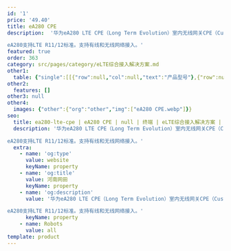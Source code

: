 ```yaml
---
id: '1'
price: '49.40'
title: eA280 CPE
description:  '华为eA280 LTE CPE（Long Term Evolution）室内无线网关CPE（Customer Premises Equipment）承担LTE无线广域网数据、本地有线无线局域网数据之间的转换任务，具备回传功能，可独立使用。

eA280支持LTE R11/12标准。支持有线和无线网络接入。'
featured: true
order: 363
category: src/pages/category/eLTE综合接入解决方案.md
other1: 
  table: {"single":[[{"row":null,"col":null,"text":"产品型号"},{"row":null,"col":null,"text":"eA280-135"},{"row":null,"col":null,"text":"eA280-204"}],[{"row":null,"col":null,"text":"工作频段"},{"row":null,"col":null,"text":"2,300 MHz to 2,400 MHz (Band 40)\n2,570 MHz to 2,620 MHz (Band 38)\n2,496 MHz to 2,690 MHz (Band 41)\n2,500 MHz to 2,570 MHz (Band 7 UL)\n2,620 MHz to 2,690 MHz (Band 7 DL)\n3,400 MHz to 3,600 MHz (Band 42)\n3,600 MHz to 3,800 MHz (Band 43)"},{"row":null,"col":null,"text":"452.5 MHz to 457.5 MHz (Band 31 UL)\n462.5 MHz to 467.5 MHz (Band 31 DL)"}],[{"row":null,"col":null,"text":"Wi-Fi工作频段"},{"row":null,"col":null,"text":"2.400 GHz to 2.4835 GHz\nWLAN: IEEE 802.11b/g/n"},{"row":null,"col":null,"text":"2.400 GHz to 2.4835 GHz\nWLAN: IEEE 802.11b/g/n"}],[{"row":null,"col":null,"text":"对外接口"},{"row":null,"col":null,"text":"1个power接口\n1个TEL接口（RJ11），1个电话号码\n2个LAN接口（RJ45）\n1个USB 2.0 slave外置接口（用于维护）\n1个USIM卡接口"},{"row":null,"col":null,"text":"1个power接口\n1个TEL接口（RJ11），1个电话号码\n2个LAN接口（RJ45）\n1个USB 2.0 slave外置接口（用于维护）\n1个USIM卡接口"}],[{"row":null,"col":null,"text":"功耗"},{"row":null,"col":null,"text":"< 12W"},{"row":null,"col":null,"text":"< 12W"}],[{"row":null,"col":null,"text":"电源"},{"row":null,"col":null,"text":"AC：100V～240V\nDC：12V/2A"},{"row":null,"col":null,"text":"AC：100V～240V\nDC：12V/2A"}],[{"row":null,"col":null,"text":"尺寸（直径×高）"},{"row":null,"col":null,"text":"95mm × 210mm"},{"row":null,"col":null,"text":"95mm × 210mm"}],[{"row":null,"col":null,"text":"重量"},{"row":null,"col":null,"text":"约530g（不含电源适配器）"},{"row":null,"col":null,"text":"约530g（不含电源适配器）"}]]}
other2:
  features: []
other3: null
other4:
  images: {"other":{"org":"other","img":["eA280 CPE.webp"]}}
seo:
  title: ea280-lte-cpe | eA280 CPE | null | 终端 | eLTE综合接入解决方案 | 企业无线
  description: '华为eA280 LTE CPE（Long Term Evolution）室内无线网关CPE（Customer Premises Equipment）承担LTE无线广域网数据、本地有线无线局域网数据之间的转换任务，具备回传功能，可独立使用。

eA280支持LTE R11/12标准。支持有线和无线网络接入。'
  extra:
    - name: 'og:type'
      value: website
      keyName: property
    - name: 'og:title'
      value: 河南网田
      keyName: property
    - name: 'og:description'
      value: '华为eA280 LTE CPE（Long Term Evolution）室内无线网关CPE（Customer Premises Equipment）承担LTE无线广域网数据、本地有线无线局域网数据之间的转换任务，具备回传功能，可独立使用。

eA280支持LTE R11/12标准。支持有线和无线网络接入。'
      keyName: property
    - name: Robots
      value: all
template: product
---
```

